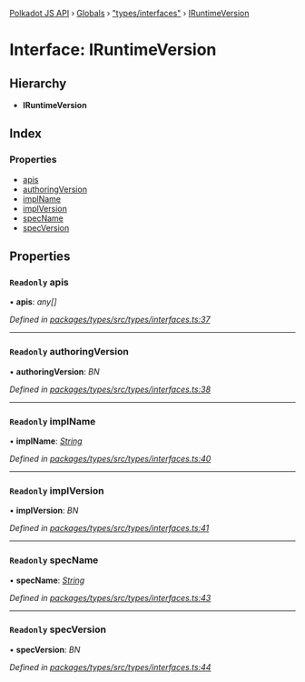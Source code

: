 [Polkadot JS API](../README.md) › [Globals](../globals.md) › ["types/interfaces"](../modules/_types_interfaces_.md) › [IRuntimeVersion](_types_interfaces_.iruntimeversion.md)

# Interface: IRuntimeVersion

## Hierarchy

* **IRuntimeVersion**

## Index

### Properties

* [apis](_types_interfaces_.iruntimeversion.md#readonly-apis)
* [authoringVersion](_types_interfaces_.iruntimeversion.md#readonly-authoringversion)
* [implName](_types_interfaces_.iruntimeversion.md#readonly-implname)
* [implVersion](_types_interfaces_.iruntimeversion.md#readonly-implversion)
* [specName](_types_interfaces_.iruntimeversion.md#readonly-specname)
* [specVersion](_types_interfaces_.iruntimeversion.md#readonly-specversion)

## Properties

### `Readonly` apis

• **apis**: *any[]*

*Defined in [packages/types/src/types/interfaces.ts:37](https://github.com/polkadot-js/api/blob/66aa38000b/packages/types/src/types/interfaces.ts#L37)*

___

### `Readonly` authoringVersion

• **authoringVersion**: *BN*

*Defined in [packages/types/src/types/interfaces.ts:38](https://github.com/polkadot-js/api/blob/66aa38000b/packages/types/src/types/interfaces.ts#L38)*

___

### `Readonly` implName

• **implName**: *[String](../classes/_primitive_text_.text.md#static-string)*

*Defined in [packages/types/src/types/interfaces.ts:40](https://github.com/polkadot-js/api/blob/66aa38000b/packages/types/src/types/interfaces.ts#L40)*

___

### `Readonly` implVersion

• **implVersion**: *BN*

*Defined in [packages/types/src/types/interfaces.ts:41](https://github.com/polkadot-js/api/blob/66aa38000b/packages/types/src/types/interfaces.ts#L41)*

___

### `Readonly` specName

• **specName**: *[String](../classes/_primitive_text_.text.md#static-string)*

*Defined in [packages/types/src/types/interfaces.ts:43](https://github.com/polkadot-js/api/blob/66aa38000b/packages/types/src/types/interfaces.ts#L43)*

___

### `Readonly` specVersion

• **specVersion**: *BN*

*Defined in [packages/types/src/types/interfaces.ts:44](https://github.com/polkadot-js/api/blob/66aa38000b/packages/types/src/types/interfaces.ts#L44)*

